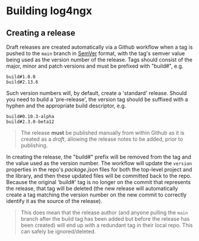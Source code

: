 # Building log4ngx

## Creating a release

Draft releases are created automatically via a Github workflow when a tag is pushed to the `main`
branch in [SemVer](https://semver.org/) format, with the tag's semver value being used as the
version number of the release.  Tags should consist of the major, minor and patch versions and must
be prefixed with "build#", e.g.

    build#1.0.0
    build#2.13.6

Such version numbers will, by default, create a 'standard' release.  Should you need to build a
'pre-release', the version tag should be suffixed with a hyphen and the appropriate build
descriptor, e.g.

    build#0.10.3-alpha
    build#2.3.0-beta12

> The release **must** be published manually from within Github as it is created as a _draft_,
allowing the release notes to be added, prior to publishing.

In creating the release, the "build#" prefix will be removed from the tag and the value used as the
version number. The workflow will update the `version` properties in the repo's _package.json_ files
for both the top-level project and the library, and then these updated files will be committed back
to the repo.  Because the original 'build#' tag is no longer on the commit that represents the
release, that tag will be deleted (the new release will automatically create a tag matching the
version number on the new commit to correctly identify it as the source of the release).

> This does mean that the release author (and anyone pulling the `main` branch after the build tag
has been added but before the release has been created) will end up with a redundant tag in their
local repo.  This can safely be ignored/deleted.
